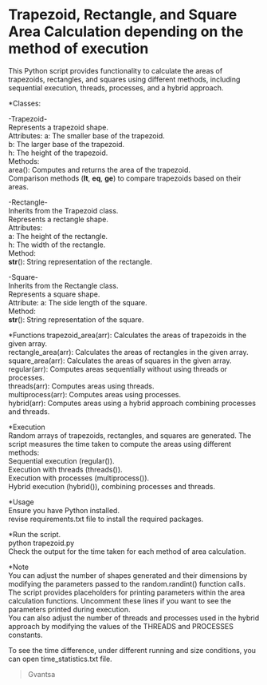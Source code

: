 Trapezoid, Rectangle, and Square Area Calculation depending on the method of execution
==============================
This Python script provides functionality to calculate the areas of trapezoids, rectangles, and squares using different methods, including sequential execution, threads, processes, and a hybrid approach.

*Classes:

-Trapezoid-   
Represents a trapezoid shape.   
Attributes:
a: The smaller base of the trapezoid.  
b: The larger base of the trapezoid.   
h: The height of the trapezoid.   
Methods:  
area(): Computes and returns the area of the trapezoid.  
Comparison methods (__lt__, __eq__, __ge__) to compare trapezoids based on their areas.    

-Rectangle-   
Inherits from the Trapezoid class.  
Represents a rectangle shape.  
Attributes:  
a: The height of the rectangle.  
h: The width of the rectangle.  
Method:  
__str__(): String representation of the rectangle.  

-Square-   
Inherits from the Rectangle class.  
Represents a square shape.  
Attribute:
a: The side length of the square.  
Method:  
__str__(): String representation of the square.

*Functions
trapezoid_area(arr): Calculates the areas of trapezoids in the given array.  
rectangle_area(arr): Calculates the areas of rectangles in the given array.  
square_area(arr): Calculates the areas of squares in the given array.  
regular(arr): Computes areas sequentially without using threads or processes.  
threads(arr): Computes areas using threads.  
multiprocess(arr): Computes areas using processes.  
hybrid(arr): Computes areas using a hybrid approach combining processes and threads.

*Execution  
Random arrays of trapezoids, rectangles, and squares are generated.
The script measures the time taken to compute the areas using different methods:  
Sequential execution (regular()).  
Execution with threads (threads()).  
Execution with processes (multiprocess()).  
Hybrid execution (hybrid()), combining processes and threads.  

*Usage   
Ensure you have Python installed.  
revise requirements.txt file to install the required packages.

*Run the script.  
python trapezoid.py  
Check the output for the time taken for each method of area calculation.

*Note  
You can adjust the number of shapes generated and their dimensions by modifying the parameters passed to the random.randint() function calls.  
The script provides placeholders for printing parameters within the area calculation functions. Uncomment these lines if you want to see the parameters printed during execution.  
You can also adjust the number of threads and processes used in the hybrid approach by modifying the values of the THREADS and PROCESSES constants.

To see the time difference, under different running and size conditions, you can open time_statistics.txt file.

>Gvantsa



